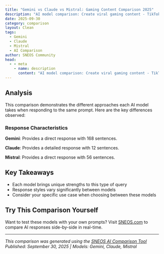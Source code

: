 ```yaml
---
title: "Gemini vs Claude vs Mistral: Gaming Content Comparison 2025"
description: "AI model comparison: Create viral gaming content - TikTok and YouTube shorts strategy..."
date: 2025-09-30
category: comparison
layout: Clean
tags:
  - Gemini
  - Claude
  - Mistral
  - AI Comparison
author: SNEOS Community
head:
  - - meta
    - name: description
      content: "AI model comparison: Create viral gaming content - TikTok and YouTube shorts strategy..."
---
```


<ChatComparison
  title="Gemini vs Claude vs Mistral: Gaming Content Comparison 2025"
  prompt="Create viral gaming content - TikTok and YouTube shorts strategy"
  :responses='{
    "Gemini": "Okay, let\u0027s craft a strategy for creating viral gaming content on TikTok and YouTube Shorts!  The key here is to be entertaining, informative, shareable, and discoverable. We need to understand the nuances of each platform to tailor our content accordingly.\n\n**I. Understanding the Platforms**\n\n*   **TikTok:**\n    *   **Short-form video:** Primarily known for its 15-60 second videos (can go up to 3 minutes, but shorter is generally better for initial virality).\n    *   **Discovery:** Algorithm-driven \u0022For You\u0022 page (FYP) is crucial.  Heavily reliant on trending sounds, challenges, and hashtags.\n    *   **Audience:** Younger demographic, but expanding.\n    *   **Content Style:** High energy, fast-paced, visually engaging, often humorous, collaborative (duets/stitches).\n    *   **Goal:**  Entertainment, quick information, driving viewers to your profile/other platforms.\n\n*   **YouTube Shorts:**\n    *   **Short-form video:** Videos up to 60 seconds, vertical format.\n    *   **Discovery:** Part of the YouTube platform, leveraging its existing search and recommendation algorithms.  Shown in a dedicated \u0022Shorts\u0022 shelf/feed.\n    *   **Audience:**  Wider demographic than TikTok, tapping into YouTube\u0027s massive user base.\n    *   **Content Style:** Mix of entertainment, tutorials, highlights, and promotion of longer-form content.\n    *   **Goal:** Drive channel growth, promote longer videos, capture attention, and retain YouTube viewers.\n\n**II. Content Pillars/Ideas (Gaming Focus)**\n\nHere are some broad content pillars with examples that can be adapted to different games or gaming styles:\n\n1.  **Funny Moments/Fails:**\n    *   **TikTok:** Quick cuts of hilarious in-game moments with trending sounds, relatable captions, and reaction overlays. Example: \u0022When you try to clutch but your teammate throws \uD83D\uDC80 #gamingfails #codclips #ragequit\u0022\n    *   **YouTube Shorts:** \u0022Top 5 Funniest Game Fails of the Week\u0022 compilation, using short clips from various games and creators (with permission/credit, if applicable).\n\n2.  **Quick Tips \u0026 Tricks/Tutorials:**\n    *   **TikTok:**  \u0022Pro Tip: How to Master [Specific Game Mechanic] in 15 Seconds! #gametips #fortnite #howto\u0022 (visual demonstration is KEY).\n    *   **YouTube Shorts:** \u0022Secret Weapon Location in [Game Title]!\u0022 (Show a quick, efficient route with clear instructions).\n\n3.  **Gameplay Highlights/Montages:**\n    *   **TikTok:**  \u0022Insane [Game] Clutch Play!  #apexlegends #clutch #gaminghighlights\u0022 (synced to music, fast-paced editing).\n    *   **YouTube Shorts:**  \u0022Best of [Game] Gameplay - Week [Number]\u0022 (showcasing impressive kills, strategies, or moments).\n\n4.  **Game Reviews/First Impressions (Bite-Sized):**\n    *   **TikTok:**  \u0022Is [Game Title] Worth the Hype?  30-Second Review! #gamereview #newgame #indiegames\u0022 (focus on key pros/cons).\n    *   **YouTube Shorts:**  \u00225 Reasons to Play [Game Title] Right Now!\u0022 (quick, punchy reasons with gameplay visuals).\n\n5.  **Gaming News/Updates (Concise):**\n    *   **TikTok:**  \u0022Massive [Game] Update Announced!  Here\u0027s What You Need to Know in 60 Seconds! #gamingnews #updates #callofduty\u0022\n    *   **YouTube Shorts:** \u0022Top 3 Gaming News Stories This Week!\u0022 (briefly summarizing the key headlines).\n\n6.  **Gaming Culture/Relatable Content:**\n    *   **TikTok:** \u0022POV: You\u0027re the only one who plays [Obscure Game] #gamingmeme #gamerlife #relatable\u0022 (use a popular POV format).\n    *   **YouTube Shorts:** \u0022Things Every [Game] Player Can Relate To!\u0022 (a series of quick scenarios with relatable commentary).\n\n7.  **Challenges/Trends:**\n    *   **TikTok:** Participate in or create gaming-specific challenges. Example: \u0022[Game]-Specific Challenge - Can you pull this move off? #gamingchallenge #rocketleague #trickshot\u0022\n    *   **YouTube Shorts:** Adapt popular YouTube challenges to a gaming context.  Example: \u0022Beat This Level in [Game Title] Using Only [Specific Weapon/Ability]!\u0022\n\n8.  **Creative Edits/Visual Effects:**\n    *   **TikTok:** Use TikTok\u0027s built-in effects and editing tools to create visually stunning and unique gameplay videos.  Example: Slow-motion replays with added effects during a critical moment.\n    *   **YouTube Shorts:**  Experiment with transitions, overlays, and audio effects to enhance the visual appeal of your gameplay footage.\n\n9.  **Character/Cosplay-Based Content:**\n    *   **TikTok:** Cosplay a popular gaming character and participate in relevant trends. Example: \u0022Cosplaying [Character Name] and doing the [Popular Dance Trend]! #cosplay #gamingcosplay #genshinimpact\u0022\n    *   **YouTube Shorts:** Show off your cosplay and highlight details of the outfit/props.\n\n**III.  Strategic Approaches for Each Platform**\n\n**A. TikTok Strategy:**\n\n1.  **Trend Identification:**  Actively monitor the \u0022For You\u0022 page and the \u0022Discover\u0022 page for trending sounds, challenges, and formats *within the gaming niche*. Use TikTok\u0027s analytics to see what\u0027s working.\n2.  **Sound Selection:** *Crucial*.  Use trending sounds for maximum visibility. Experiment with different sounds to see what resonates with your audience.\n3.  **Hook \u0026 Retention:**  The first 3 seconds are critical. Grab attention immediately with a compelling visual, question, or sound.  Keep the pace fast and engaging.\n4.  **Visual Appeal:** Use good lighting, clear visuals, and dynamic camera angles (if possible).  Consider adding text overlays, emojis, and stickers to emphasize key points.\n5.  **Call to Action:**  Subtle call to action is important.  \u0022Follow for more gaming content,\u0022 \u0022Let me know what you think in the comments,\u0022 \u0022Check out my YouTube channel!\u0022\n6.  **Hashtags:** Research relevant and trending hashtags.  Use a mix of broad and niche hashtags. Examples: #gaming #gamer #videogames #gametok #gamerlife #[SpecificGame] #[SpecificPlatform] #gamingcommunity #gamingclips #foryou #fyp\n7.  **Consistent Posting:**  Post regularly (ideally, multiple times per day) to increase your chances of hitting the FYP.\n8.  **Engage with Comments:**  Respond to comments, ask questions, and build a community.\n9.  **Duets \u0026 Stitches:**  Participate in duets and stitches with other creators (especially those with larger followings) to expand your reach.\n10. **Analytics:**  Monitor your TikTok analytics to see which videos are performing well and adjust your content accordingly.\n\n**B. YouTube Shorts Strategy:**\n\n1.  **Complement Long-Form Content:** Use Shorts to promote your longer YouTube videos.  Tease a key moment, highlight a tip, or offer a behind-the-scenes glimpse. Include a clear call to action to watch the full video (e.g., \u0022Link in description!\u0022).\n2.  **YouTube-Friendly Content:**  While TikTok is about short bursts of entertainment, Shorts can be slightly more informative and tutorial-based.\n3.  **Strong Editing:**  Pay attention to the flow of your video, transitions, and use of text and graphics.\n4.  **Thumbnail/Title:**  YouTube Shorts displays a thumbnail, so make sure it\u0027s eye-catching and relevant to the content.  Craft a compelling title that entices viewers to watch.\n5.  **Keywords:** Optimize your Shorts with relevant keywords in the title, description, and tags. This helps with discoverability in YouTube search.\n6.  **Consistency:**  Upload Shorts regularly to stay top-of-mind for your subscribers and attract new viewers.\n7.  **Cross-Promotion:**  Promote your Shorts on your other social media platforms (TikTok, Twitter, Instagram, etc.).\n8.  **Audience Retention:** Aim to keep viewers watching for as long as possible. A high audience retention rate signals to YouTube that your video is engaging and worth promoting.\n9.  **Engage in the Comments:** Respond to comments and foster a community around your channel.\n10. **Utilize YouTube Analytics:** Track the performance of your Shorts to see what\u0027s working and what\u0027s not. Pay attention to metrics such as views, likes, comments, shares, and audience retention.\n\n**IV.  Essential Tools \u0026 Equipment (Budget-Friendly)**\n\n*   **Screen Recording Software:**\n    *   **OBS Studio (Free):** Powerful and versatile, suitable for both recording and streaming.\n    *   **Xbox Game Bar (Windows 10/11):** Built-in, convenient for quick captures.\n    *   **QuickTime Player (Mac):** Simple and free for screen recording.\n\n*   **Video Editing Software:**\n    *   **DaVinci Resolve (Free Version):** Professional-grade editing software with a free version that\u0027s surprisingly capable.\n    *   **CapCut (Free - Mobile \u0026 Desktop):** Excellent mobile editing app with a wide range of features, also available on desktop.  TikTok-owned, so it integrates well with the platform.\n    *   **VN Video Editor (Free - Mobile \u0026 Desktop):** Another solid free mobile editing app with a clean interface.\n\n*   **Microphone (Optional, but Recommended):**\n    *   **Blue Yeti USB Microphone:** Popular choice for beginners, good sound quality for the price.\n    *   **Fifine USB Microphone:** Budget-friendly option that still delivers decent audio.\n    *   **Smartphone Microphone:** If you\u0027re on a tight budget, the microphone on your smartphone can work in a pinch, but try to minimize background noise.\n\n*   **Lighting (Optional):**\n    *   **Ring Light:** Inexpensive and provides even lighting for your face.\n    *   **Natural Light:** If possible, record near a window during the day to take advantage of natural light.\n\n*   **Smartphone:** A modern smartphone with a decent camera is essential for recording and editing videos on the go.\n\n**V.  Monetization (Eventually!)**\n\nWhile the initial focus is on growth, consider these monetization options once you have a following:\n\n*   **YouTube Partner Program (YPP):** Requires 1,000 subscribers and 4,000 valid watch hours in the past 12 months.\n*   **TikTok Creator Fund:** Requirements vary, but generally involve having a significant number of followers and views.\n*   **Brand Sponsorships/Affiliate Marketing:** Partner with gaming-related companies to promote their products or services.\n*   **Merchandise:** Sell branded merchandise to your fans.\n*   **Patreon/Ko-fi:** Allow fans to support you through subscriptions or one-time donations.\n\n**VI. Key Takeaways for Success**\n\n*   **Authenticity:** Be yourself and let your personality shine through.\n*   **Value:** Provide entertainment, information, or a combination of both.\n*   **Consistency:** Post regularly to build momentum.\n*   **Engagement:** Interact with your audience and build a community.\n*   **Adaptability:**  The algorithm is always changing.  Be willing to experiment and adjust your strategy as needed.\n*   **Passion:** Love what you\u0027re doing!  Your passion will be contagious and attract viewers.\n\n**VII.  Action Plan (First Week)**\n\n1.  **Define your niche:**  What games will you focus on? What\u0027s your unique selling point?\n2.  **Set up accounts:** Create TikTok and YouTube Shorts accounts (if you don\u0027t have them already).\n3.  **Brainstorm content ideas:** Come up with at least 10 video ideas for each platform.\n4.  **Film and edit your first few videos:** Don\u0027t overthink it; just get started!\n5.  **Post consistently:** Aim to post at least one video per day on each platform.\n6.  **Engage with comments:** Respond to comments and start building a community.\n7.  **Analyze your results:** After a week, review your analytics to see what\u0027s working and what\u0027s not.\n8.  **Adjust your strategy:** Based on your analytics, make adjustments to your content and posting schedule.\n\nGood luck creating viral gaming content! Remember to be patient, persistent, and have fun!\n",
    "Claude": "# Viral Gaming Content Strategy: TikTok \u0026 YouTube Shorts\n\n## \uD83C\uDFAF Content Pillars That Go Viral\n\n### **Pillar 1: Epic Moments \u0026 Clutch Plays**\n- **Format**: 15-30 second clips of insane gameplay\n- **Examples**: \n  - Last-second wins\n  - 1v5 clutches\n  - Perfect speedrun segments\n  - Impossible trick shots\n- **Hook**: Start with the climax, then show the setup\n\n### **Pillar 2: Relatable Gaming Struggles**\n- **Format**: Meme-style content with trending audio\n- **Examples**:\n  - \u0022When your teammate steals your kill\u0022\n  - \u0022POV: You\u0027re 1 HP and hear footsteps\u0022\n  - \u0022Me vs. the boss I\u0027ve died to 20 times\u0022\n- **Hook**: Use popular meme templates\n\n### **Pillar 3: Game Secrets \u0026 Easter Eggs**\n- **Format**: Quick reveals with dramatic music\n- **Examples**:\n  - Hidden locations\n  - Secret mechanics\n  - Developer tricks\n  - Glitches that still work\n- **Hook**: \u0022I bet you didn\u0027t know...\u0022\n\n### **Pillar 4: Before/After Transformations**\n- **Format**: Split-screen or quick cuts\n- **Examples**:\n  - Noob vs. Pro gameplay\n  - Character customization glow-ups\n  - Base building progression\n  - Skill improvement over time\n\n## \uD83D\uDD25 Viral Formula Framework\n\n### **The 3-Second Rule**\n1. **Seconds 1-3**: Visual hook \u002B text overlay\n2. **Seconds 4-15**: Main content/payoff\n3. **Last 3 seconds**: Call-to-action or cliffhanger\n\n### **Trending Audio Strategy**\n- **Gaming-specific sounds**: Use popular gaming audio clips\n- **Mainstream trends**: Adapt viral sounds to gaming content\n- **Original audio**: Create catchphrases that could trend\n- **Music timing**: Sync epic moments with beat drops\n\n## \uD83D\uDCF1 Platform-Specific Tactics\n\n### **TikTok Focus**\n- **Hashtag Strategy**: #gaming #fyp #viral \u002B game-specific tags\n- **Duets/Stitches**: React to other gaming content\n- **Trends**: Jump on trending challenges with gaming twist\n- **Community**: Engage with comments immediately\n\n### **YouTube Shorts Focus**\n- **Thumbnails**: Eye-catching even at small size\n- **Titles**: Keyword-rich for search discovery\n- **Playlists**: Group shorts into series\n- **Cross-promotion**: Link to longer content\n\n## \uD83C\uDFAE High-Performing Content Types\n\n### **\u0022Wait for it...\u0022 Content**\n- Build suspense over 10-15 seconds\n- Deliver massive payoff\n- Use countdown text overlays\n\n### **Comparison Videos**\n- \u0022Noob vs Pro vs Hacker\u0022\n- \u0022Every Battle Royale Landing\u0022\n- \u0022Gaming Then vs Now\u0022\n\n### **Tutorial Speedruns**\n- \u0022How to get OP weapon in 30 seconds\u0022\n- \u0022Level 1 to 100 in 60 seconds\u0022\n- \u0022Building the perfect loadout\u0022\n\n### **Reaction Compilations**\n- Your reactions to insane plays\n- First-time experiencing classic games\n- Reacting to gaming news/updates\n\n## \uD83D\uDCCA Content Calendar Template\n\n### **Daily Posting Schedule**\n- **Monday**: Epic Moments\n- **Tuesday**: Gaming Tips/Secrets\n- **Wednesday**: Relatable Memes\n- **Thursday**: Before/After\n- **Friday**: Trending Audio Gaming\n- **Weekend**: Experimental/Fun content\n\n### **Weekly Themes**\n- Week 1: Focus on one specific game\n- Week 2: Cross-game comparisons\n- Week 3: Retro gaming content\n- Week 4: Latest gaming news/updates\n\n## \uD83D\uDE80 Growth Hacks\n\n### **Engagement Boosters**\n- Ask questions in captions\n- Create \u0022Part 2?\u0022 cliffhangers\n- Use controversial gaming opinions (respectfully)\n- Start comment chains with \u0022Type your main\u0022\n\n### **Collaboration Ideas**\n- Duet with other gaming creators\n- Cross-platform challenges\n- Guest appearances in each other\u0027s content\n- Gaming tournament mini-series\n\n### **Trending",
    "Mistral": "Creating viral gaming content for platforms like TikTok and YouTube Shorts involves a combination of creativity, understanding your audience, and leveraging the unique features of each platform. Here\u2019s a strategic approach to help you achieve virality:\n\n### TikTok Strategy\n\n1. **Short and Engaging Content:**\n   - **Duration:** Keep your videos between 15-60 seconds.\n   - **Hook:** Grab attention within the first 3 seconds. Use eye-catching visuals, exciting gameplay moments, or a compelling question.\n\n2. **Trends and Challenges:**\n   - **Follow Trends:** Stay updated with the latest TikTok trends, sounds, and effects. Incorporate them into your gaming content.\n   - **Challenges:** Participate in gaming challenges or create your own. Encourage viewers to try the challenge and tag you.\n\n3. **Interactive Elements:**\n   - **Duets and Stitches:** Use TikTok\u2019s Duet and Stitch features to collaborate with other gamers or react to popular gaming content.\n   - **Polls and Questions:** Engage your audience with polls and questions to increase interaction.\n\n4. **Consistent Posting:**\n   - **Frequency:** Post consistently, ideally 1-3 times a day.\n   - **Timing:** Experiment with different posting times to find when your audience is most active.\n\n5. **Hashtags and Captions:**\n   - **Relevant Hashtags:** Use a mix of popular and niche hashtags related to gaming.\n   - **Engaging Captions:** Write captions that encourage viewers to watch, like, and share.\n\n6. **Behind-the-Scenes and Personal Touch:**\n   - **Personal Stories:** Share personal gaming stories, tips, and tricks.\n   - **Behind-the-Scenes:** Show your gaming setup, daily routine, or funny moments.\n\n### YouTube Shorts Strategy\n\n1. **High-Quality Visuals:**\n   - **Resolution:** Ensure your videos are in high resolution (1080p or higher).\n   - **Editing:** Use professional editing tools to create smooth transitions and engaging visuals.\n\n2. **Storytelling and Narrative:**\n   - **Compelling Stories:** Create short, compelling stories within your gaming content. This could be a quick tutorial, a funny fail, or a dramatic moment.\n   - **Series:** Consider creating a series of shorts that tell a continuous story or follow a theme.\n\n3. **Engaging Titles and Thumbnails:**\n   - **Catchy Titles:** Use attention-grabbing titles that clearly convey the content.\n   - **Thumbnails:** Design eye-catching thumbnails that stand out in the feed.\n\n4. **Community Engagement:**\n   - **Comments:** Respond to comments and encourage viewers to engage with your content.\n   - **Collaborations:** Collaborate with other YouTubers or gamers to expand your reach.\n\n5. **Consistent Branding:**\n   - **Intro and Outro:** Use a consistent intro and outro for all your shorts.\n   - **Branding Elements:** Include your logo, watermark, or other branding elements in your videos.\n\n6. **Analytics and Optimization:**\n   - **Monitor Performance:** Use YouTube Analytics to track the performance of your shorts.\n   - **Optimize Content:** Adjust your content strategy based on what\u2019s working and what\u2019s not.\n\n### General Tips for Both Platforms\n\n1. **Authenticity:**\n   - **Be Yourself:** Let your personality shine through. Authenticity resonates with viewers.\n   - **Unique Angle:** Find a unique angle or niche within gaming that sets you apart.\n\n2. **Engage with Your Audience:**\n   - **Respond to Comments:** Engage with your audience by responding to comments and messages.\n   - **Ask for Feedback:** Encourage viewers to provide feedback and suggestions.\n\n3. **Cross-Promotion:**\n   - **Social Media:** Promote your TikTok and YouTube Shorts on other social media platforms.\n   - **Collaborations:** Collaborate with other creators to reach a wider audience.\n\n4. **Stay Updated:**\n   - **Platform Updates:** Keep an eye on updates and new features on both platforms.\n   - **Gaming Trends:** Stay updated with the latest gaming trends and incorporate them into your content.\n\nBy following these strategies, you can increase your chances of creating viral gaming content on TikTok and YouTube Shorts. Good luck!"
  }'
  published-date="16:15"
/>

## Analysis

This comparison demonstrates the different approaches each AI model takes when responding to the same prompt. Here are the key differences observed:

### Response Characteristics

**Gemini**: Provides a direct response with 168 sentences. 

**Claude**: Provides a detailed response with 12 sentences. 

**Mistral**: Provides a direct response with 56 sentences. 

## Key Takeaways

- Each model brings unique strengths to this type of query
- Response styles vary significantly between models
- Consider your specific use case when choosing between these models

## Try This Comparison Yourself

Want to test these models with your own prompts? Visit [SNEOS.com](https://sneos.com) to compare AI responses side-by-side in real-time.

---

*This comparison was generated using the [SNEOS AI Comparison Tool](https://sneos.com)*
*Published: September 30, 2025 | Models: Gemini, Claude, Mistral*
